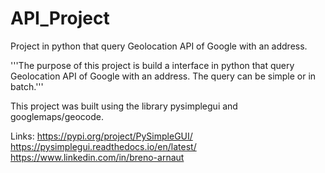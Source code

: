 # API_Project
Project in python that query Geolocation API of Google with an address.

'''The purpose of this project is build a interface in python that query Geolocation API of Google with an address. 
The query can be simple or in batch.'''

This project was built using the library pysimplegui and googlemaps/geocode.

Links:
  https://pypi.org/project/PySimpleGUI/ 
  https://pysimplegui.readthedocs.io/en/latest/ 
  https://www.linkedin.com/in/breno-arnaut
